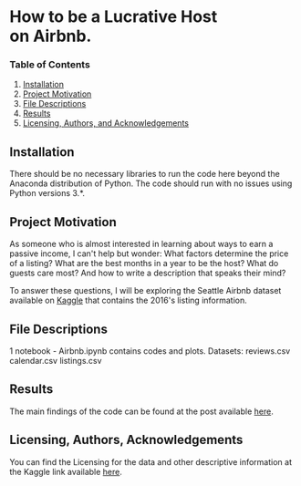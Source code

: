# How to be a Lucrative Host on Airbnb.

### Table of Contents

1. [Installation](#installation)
2. [Project Motivation](#motivation)
3. [File Descriptions](#files)
4. [Results](#results)
5. [Licensing, Authors, and Acknowledgements](#licensing)

## Installation <a name="installation"></a>

There should be no necessary libraries to run the code here beyond the Anaconda distribution of Python.  The code should run with no issues using Python versions 3.*.

## Project Motivation<a name="motivation"></a>

As someone who is almost interested in learning about ways to earn a passive income, I can't help but wonder:
What factors determine the price of a listing?
What are the best months in a year to be the host?
What do guests care most? And how to write a description that speaks their mind?

To answer these questions, I will be exploring the Seattle Airbnb dataset available on [Kaggle](https://www.kaggle.com/airbnb/seattle/data) that contains the 2016's listing information.


## File Descriptions <a name="files"></a>

1 notebook - Airbnb.ipynb contains codes and plots.
Datasets:
reviews.csv
calendar.csv
listings.csv

## Results<a name="results"></a>

The main findings of the code can be found at the post available [here](https://medium.com/@sha821/how-to-be-a-lucrative-host-on-airbnb-cbef42eda027?sk=a4b091224adacc320957a478e6638f6e).

## Licensing, Authors, Acknowledgements<a name="licensing"></a>

You can find the Licensing for the data and other descriptive information at the Kaggle link available [here](https://www.kaggle.com/airbnb/seattle/data).  
